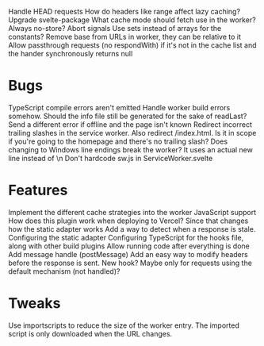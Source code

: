 Handle HEAD requests
How do headers like range affect lazy caching?
Upgrade svelte-package
What cache mode should fetch use in the worker? Always no-store?
Abort signals
Use sets instead of arrays for the constants?
Remove base from URLs in worker, they can be relative to it
Allow passthrough requests (no respondWith) if it's not in the cache list and the hander synchronously returns null

# Bugs
TypeScript compile errors aren't emitted
Handle worker build errors somehow. Should the info file still be generated for the sake of readLast?
Send a different error if offline and the page isn't known
Redirect incorrect trailing slashes in the service worker. Also redirect /index.html. Is it in scope if you're going to the homepage and there's no trailing slash?
Does changing to Windows line endings break the worker? It uses an actual new line instead of \n
Don't hardcode sw.js in ServiceWorker.svelte

# Features
Implement the different cache strategies into the worker
JavaScript support
How does this plugin work when deploying to Vercel? Since that changes how the static adapter works
Add a way to detect when a response is stale. 
Configuring the static adapter
Configuring TypeScript for the hooks file, along with other build plugins
Allow running code after everything is done
Add message handle (postMessage)
Add an easy way to modify headers before the response is sent. New hook? Maybe only for requests using the default mechanism (not handled)?

# Tweaks
Use importscripts to reduce the size of the worker entry. The imported script is only downloaded when the URL changes.